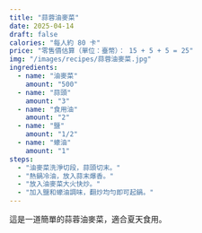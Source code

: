 ```yaml
---
title: "蒜蓉油麥菜"
date: 2025-04-14
draft: false
calories: "每人約 80 卡"
price: "零售價估算（單位：臺幣）： 15 + 5 + 5 = 25"
img: "/images/recipes/蒜蓉油麥菜.jpg"
ingredients:
  - name: "油麥菜"
    amount: "500"
  - name: "蒜頭"
    amount: "3"
  - name: "食用油"
    amount: "2"
  - name: "鹽"
    amount: "1/2"
  - name: "蠔油"
    amount: "1"
steps:
  - "油麥菜洗淨切段，蒜頭切末。"
  - "熱鍋冷油，放入蒜末爆香。"
  - "放入油麥菜大火快炒。"
  - "加入鹽和蠔油調味，翻炒均勻即可起鍋。"
---
```


這是一道簡單的蒜蓉油麥菜，適合夏天食用。
